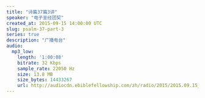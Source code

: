 ```yaml
---
title: "诗篇37篇3讲"
speaker: "电子圣经团契"
created_at: 2015-09-15 14:00:00 UTC
slug: psalm-37-part-3
series: true
description: "广播电台"
audio:
  mp3_low:
    length: '1:00:08'
    bitrate: 32 Kbps
    sample_rate: 22050 Hz
    size: 13.8 MB
    size_bytes: 14433267
    url: http://audiocdn.ebiblefellowship.com/zh/radio/2015/2015.09.15_EBF_-_Psalm_37_Part_3.mp3
---
```

